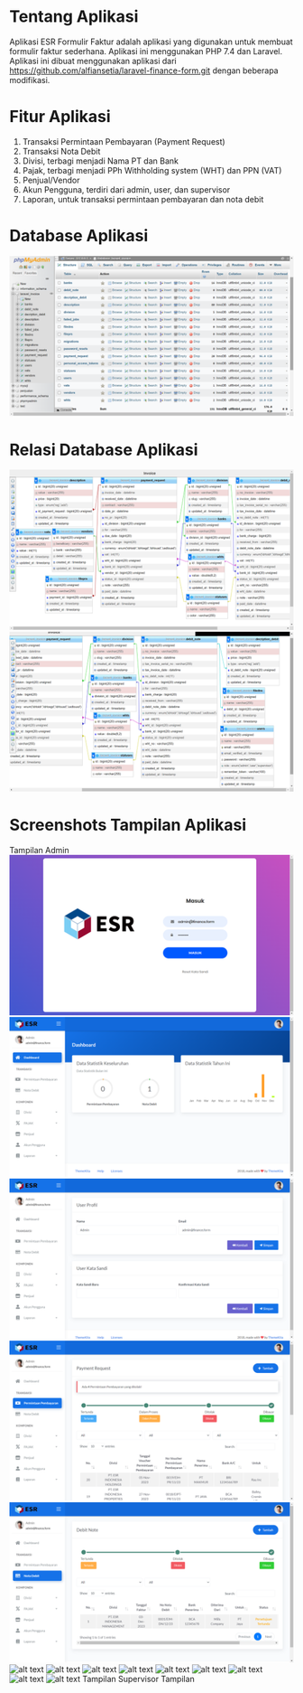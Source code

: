 # Tentang Aplikasi
Aplikasi ESR Formulir Faktur adalah aplikasi yang digunakan untuk membuat formulir faktur sederhana. Aplikasi ini menggunakan PHP 7.4 dan Laravel.
Aplikasi ini dibuat menggunakan aplikasi dari https://github.com/alfiansetia/laravel-finance-form.git dengan beberapa modifikasi.
# Fitur Aplikasi
1. Transaksi Permintaan Pembayaran (Payment Request)
2. Transaksi Nota Debit
3. Divisi, terbagi menjadi Nama PT dan Bank
4. Pajak, terbagi menjadi PPh Withholding system (WHT) dan PPN (VAT)
5. Penjual/Vendor
6. Akun Pengguna, terdiri dari admin, user, dan supervisor
7. Laporan, untuk transaksi permintaan pembayaran dan nota debit
# Database Aplikasi
![alt text](https://github.com/sintadwinugrahani/SistemInformasiAkuntansi-ESR-Form-Faktur/blob/main/screenshots/Database.png?raw=true)
# Relasi Database Aplikasi
![alt text](https://github.com/sintadwinugrahani/SistemInformasiAkuntansi-ESR-Form-Faktur/blob/main/Database/relasi%20database%201.png?raw=true)
![alt text](https://github.com/sintadwinugrahani/SistemInformasiAkuntansi-ESR-Form-Faktur/blob/main/Database/relasi%20database%202.png?raw=true)
# Screenshots Tampilan Aplikasi
Tampilan Admin
![alt text](https://github.com/sintadwinugrahani/SistemInformasiAkuntansi-ESR-Form-Faktur/blob/main/screenshots/Login%20admin.png?raw=true)
![alt text](https://github.com/sintadwinugrahani/SistemInformasiAkuntansi-ESR-Form-Faktur/blob/main/screenshots/dashboard%20admin%201.png?raw=true)
![alt text](https://github.com/sintadwinugrahani/SistemInformasiAkuntansi-ESR-Form-Faktur/blob/main/screenshots/profile.png?raw=true)
![alt text](https://github.com/sintadwinugrahani/SistemInformasiAkuntansi-ESR-Form-Faktur/blob/main/screenshots/Payment%20request.png?raw=true)
![alt text](https://github.com/sintadwinugrahani/SistemInformasiAkuntansi-ESR-Form-Faktur/blob/main/screenshots/Debit%20note%201.png?raw=true)
![alt text](?raw=true)
![alt text](?raw=true)
![alt text](?raw=true)
![alt text](?raw=true)
![alt text](?raw=true)
![alt text](?raw=true)
![alt text](?raw=true)
![alt text](?raw=true)
![alt text](?raw=true)
Tampilan Supervisor
Tampilan
